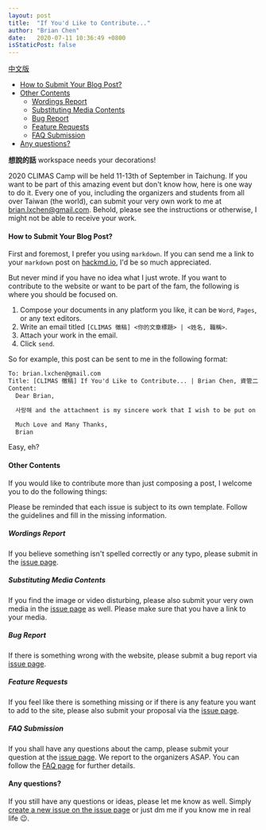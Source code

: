 ```yaml
---
layout: post
title:  "If You'd Like to Contribute..."
author: "Brian Chen"
date:   2020-07-11 10:36:49 +0800
isStaticPost: false
---
```


[中文版](https://climas.now.sh/2020/07/11/if-youd-like-to-contribute-zh_tw/)

- [How to Submit Your Blog Post?](#how-to-submit-your-blog-post)
- [Other Contents](#other-contents)
  - [Wordings Report](#wordings-report)
  - [Substituting Media Contents](#substituting-media-contents)
  - [Bug Report](#bug-report)
  - [Feature Requests](#feature-requests)
  - [FAQ Submission](#faq-submission)
- [Any questions?](#any-questions)

**想說的話** workspace needs your decorations!

2020 CLIMAS Camp will be held 11-13th of September in Taichung. If you want to be part of this amazing event but don't know how, here is one way to do it. Every one of you, including the organizers and students from all over Taiwan (the world), can submit your very own work to me at [brian.lxchen@gmail.com](mailto:brian.lxchen@gmail.com). Behold, please see the instructions or otherwise, I might not be able to receive your work.

#### How to Submit Your Blog Post?

First and foremost, I prefer you using `markdown`. If you can send me a link to your `markdown` post on [hackmd.io](https://hackmd.io/?nav=overview), I'd be so much appreciated.

But never mind if you have no idea what I just wrote. If you want to contribute to the website or want to be part of the fam, the following is where you should be focused on.

1. Compose your documents in any platform you like, it can be `Word`, `Pages`, or any text editors.
2. Write an email titled `[CLIMAS 徵稿] <你的文章標題> | <姓名, 職稱>`.
3. Attach your work in the email.
4. Click `send`.

So for example, this post can be sent to me in the following format:
```txt
To: brian.lxchen@gmail.com
Title: [CLIMAS 徵稿] If You'd Like to Contribute... | Brian Chen, 資管二
Content: 
  Dear Brian,

  사랑해 and the attachment is my sincere work that I wish to be put on the website.

  Much Love and Many Thanks,
  Brian
```

Easy, eh?

#### Other Contents
If you would like to contribute more than just composing a post, I welcome you to do the following things:

Please be reminded that each issue is subject to its own template. Follow the guidelines and fill in the missing information. 

##### Wordings Report
If you believe something isn't spelled correctly or any typo, please submit in the [issue page](https://github.com/icheft/2020climas/issues/new?assignees=&labels=&template=wordings-report.md&title=%5B網站文字校正%5D).

##### Substituting Media Contents
If you find the image or video disturbing, please also submit your very own media in the [issue page](https://github.com/icheft/2020climas/issues/new?assignees=&labels=&template=media-content-submission.md&title=%5B媒體素材提供%5D) as well. Please make sure that you have a link to your media.

##### Bug Report
If there is something wrong with the website, please submit a bug report via [issue page](https://github.com/icheft/2020climas/issues/new?assignees=&labels=&template=bug_report.md&title=%5BBUG%5D).

##### Feature Requests
If you feel like there is something missing or if there is any feature you want to add to the site, please also submit your proposal via the [issue page](https://github.com/icheft/2020climas/issues/new?assignees=&labels=&template=feature_request.md&title=%5BFEATURE%5D).

##### FAQ Submission
If you shall have any questions about the camp, please submit your question at the [issue page](https://github.com/icheft/2020climas/issues/new?assignees=&labels=&template=faq_submission.md&title=%5BFAQ%5D). We report to the organizers ASAP. You can follow the [FAQ page](https://climas.now.sh/faq/) for further details.


#### Any questions? 
If you still have any questions or ideas, please let me know as well. Simply [create a new issue on the issue page](https://github.com/icheft/2020climas/issues/new) or just dm me if you know me in real life 😉.